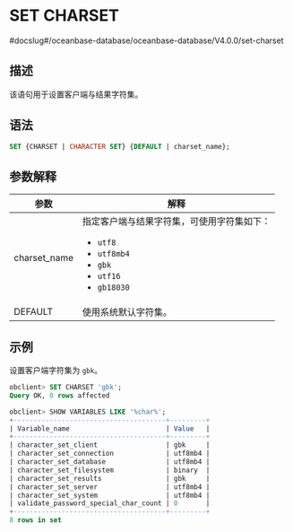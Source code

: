 SET CHARSET 
================================
#docslug#/oceanbase-database/oceanbase-database/V4.0.0/set-charset


描述 
-----------------------

该语句用于设置客户端与结果字符集。

语法 
-----------------------

```sql
SET {CHARSET | CHARACTER SET} {DEFAULT | charset_name};
```



参数解释 
-------------------------



|      参数      |                                                                                                                                            解释                                                                                                                                             |
|--------------|-------------------------------------------------------------------------------------------------------------------------------------------------------------------------------------------------------------------------------------------------------------------------------------------|
| charset_name | 指定客户端与结果字符集，可使用字符集如下： <ul><li> `utf8`  </li> <li> `utf8mb4`   </li> <li> `gbk`   </li> <li> `utf16`   </li> <li> `gb18030`  </li></ul>  |
| DEFAULT      | 使用系统默认字符集。                                                                                                                                                                                                                                                                                |



示例 
-----------------------

设置客户端字符集为 `gbk`。

```sql
obclient> SET CHARSET 'gbk';
Query OK, 0 rows affected 

obclient> SHOW VARIABLES LIKE '%char%';
+--------------------------------------+---------+
| Variable_name                        | Value   |
+--------------------------------------+---------+
| character_set_client                 | gbk     |
| character_set_connection             | utf8mb4 |
| character_set_database               | utf8mb4 |
| character_set_filesystem             | binary  |
| character_set_results                | gbk     |
| character_set_server                 | utf8mb4 |
| character_set_system                 | utf8mb4 |
| validate_password_special_char_count | 0       |
+--------------------------------------+---------+
8 rows in set 
```


